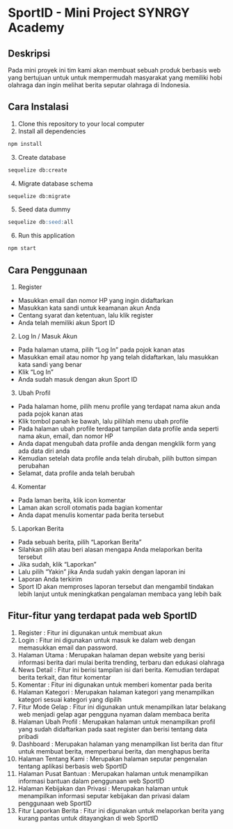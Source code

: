 # SportID - Mini Project SYNRGY Academy
## Deskripsi
Pada mini proyek ini tim kami akan membuat sebuah produk berbasis web yang bertujuan untuk untuk mempermudah masyarakat yang memiliki hobi olahraga dan ingin melihat berita seputar olahraga di Indonesia.   
## Cara Instalasi
   1. Clone this repository to your local computer
   2. Install all dependencies

   ```markdown
   npm install
   ```

   3. Create database

   ```markdown
   sequelize db:create
   ```

   4. Migrate database schema

   ```markdown
   sequelize db:migrate
   ```

   5. Seed data dummy

   ```markdown
   sequelize db:seed:all
   ```

   6. Run this application

   ```markdown
   npm start
   ```
## Cara Penggunaan 

   1. Register
   -  Masukkan email dan nomor HP yang ingin didaftarkan
   -  Masukkan kata sandi untuk keamanan akun Anda
   -  Centang syarat dan ketentuan, lalu klik register
   -  Anda telah memiliki akun Sport ID
   
   2. Log In / Masuk Akun
            
   -  Pada halaman utama, pilih “Log In” pada pojok kanan atas
   -  Masukkan email atau nomor hp yang telah didaftarkan, lalu masukkan kata sandi yang benar
   -  Klik “Log In”
   -  Anda sudah masuk dengan akun Sport ID
                
   3. Ubah Profil
   -  Pada halaman home, pilih menu profile yang terdapat nama akun anda pada pojok kanan atas
   -  Klik tombol panah ke bawah, lalu pilihlah menu ubah profile
   -  Pada halaman ubah profile terdapat tampilan data profile anda seperti nama akun, email, dan nomor HP
   -  Anda dapat mengubah data profile anda dengan mengklik form yang ada data diri anda
   -  Kemudian setelah data profile anda telah dirubah, pilih button simpan perubahan
   -  Selamat, data profile anda telah berubah
                            
   4. Komentar     
   -  Pada laman berita, klik icon komentar 
   -  Laman akan scroll otomatis pada bagian komentar
   -  Anda dapat menulis komentar pada berita tersebut

   5. Laporkan Berita
   -  Pada sebuah berita, pilih “Laporkan Berita”
   -  Silahkan pilih atau beri alasan mengapa Anda melaporkan berita tersebut
   -  Jika sudah, klik “Laporkan”
   -  Lalu pilih “Yakin” jika Anda sudah yakin dengan laporan ini
   -  Laporan Anda terkirim
   -  Sport ID akan memproses laporan tersebut dan mengambil tindakan lebih lanjut untuk meningkatkan pengalaman membaca yang lebih baik
   
## Fitur-fitur yang terdapat pada web SportID

   1. Register : 
      Fitur ini digunakan untuk membuat akun
   2. Login :
      Fitur ini digunakan untuk masuk ke dalam web dengan memasukkan email dan password.
   3. Halaman Utama :
      Merupakan halaman depan website yang berisi informasi berita dari mulai berita trending, terbaru dan edukasi olahraga
   4. News Detail :
      Fitur ini berisi tampilan isi dari berita. Kemudian terdapat berita terkait, dan fitur komentar
   5. Komentar :
      Fitur ini digunakan untuk memberi komentar pada berita
   6. Halaman Kategori  :
      Merupakan halaman kategori yang menampilkan kategori sesuai kategori yang dipilih
   7. Fitur Mode Gelap  :
      Fitur ini digunakan untuk menampilkan latar belakang web menjadi gelap agar pengguna nyaman dalam membaca berita
   8. Halaman Ubah Profil  :
      Merupakan halaman untuk menampilkan profil yang sudah didaftarkan pada saat register dan berisi tentang data pribadi
   9. Dashboard  :
      Merupakan halaman yang menampilkan list berita dan fitur untuk membuat berita, memperbarui berita, dan menghapus berita
   10. Halaman Tentang Kami  :
       Merupakan halaman seputar pengenalan tentang aplikasi berbasis web SportID
   11. Halaman Pusat Bantuan  :
       Merupakan halaman untuk menampilkan informasi bantuan dalam penggunaan web SportID
   12. Halaman Kebijakan dan Privasi  :
       Merupakan halaman untuk menampilkan informasi seputar kebijakan dan privasi dalam penggunaan web SportID
   13. Fitur Laporkan Berita  :
       Fitur ini digunakan untuk melaporkan berita yang kurang pantas untuk ditayangkan di web SportID
